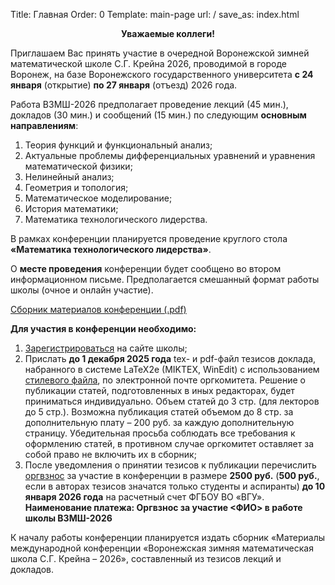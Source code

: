 Title: Главная
Order: 0
Template: main-page
url: /
save_as: index.html

**<center>Уважаемые коллеги!</center>**

Приглашаем Вас принять участие в очередной Воронежской зимней математической школе С.Г. Крейна 2026, проводимой в городе Воронеж, на базе Воронежского государственного университета **с 24 января** (открытие) **по 27 января** (отъезд) 2026 года.

Работа ВЗМШ-2026 предполагает проведение лекций (45 мин.), докладов (30 мин.) и
сообщений (15 мин.) по следующим **основным направлениям**:

1. Теория функций и функциональный анализ;
2. Актуальные проблемы дифференциальных уравнений и уравнения математической физики;
3. Нелинейный анализ;
4. Геометрия и топология;
5. Математическое моделирование;
6. История математики;
7. Математика технологического лидерства.

В рамках конференции планируется проведение круглого стола **«Математика технологического лидерства»**.
 
О **месте проведения** конференции будет сообщено во втором информационном письме. Предполагается смешанный формат работы школы (очное и онлайн участие).

[Сборник материалов конференции (.pdf)](files/vzms_2024.pdf)

**Для участия в конференции необходимо:**

1. [Зарегистрироваться](https://vzms.kmm-vsu.ru/registration) на сайте школы;
2. Прислать **до 1 декабря 2025 года** tex- и pdf-файл тезисов доклада, набранного в системе LaTeX2e (MIKTEX, WinEdit) с использованием [стилевого файла](https://vzms.kmm-vsu.ru/rules), по электронной почте оргкомитета. Решение о публикации статей, подготовленных в иных редакторах, будет приниматься индивидуально. Объем статей до 3 стр. (для лекторов до 5 стр.). Возможна публикация статей объемом до 8 стр. за дополнительную плату – 200 руб. за каждую дополнительную страницу. Убедительная просьба соблюдать все требования к оформлению статей, в противном случае оргкомитет оставляет за собой право не включить их в сборник;
3. После уведомления о принятии тезисов к публикации перечислить [оргвзнос](https://vzms.kmm-vsu.ru/contribution) за участие в конференции в размере **2500 руб.** (**500 руб.**, если в авторах тезисов значатся только студенты и аспиранты) **до 10 января 2026 года** на расчетный счет ФГБОУ ВО «ВГУ». **Наименование платежа: Оргвзнос за участие <ФИО> в работе школы ВЗМШ-2026**

К началу работы конференции планируется издать сборник «Материалы международной конференции «Воронежская зимняя математическая школа С.Г. Крейна – 2026», составленный из тезисов лекций и докладов.